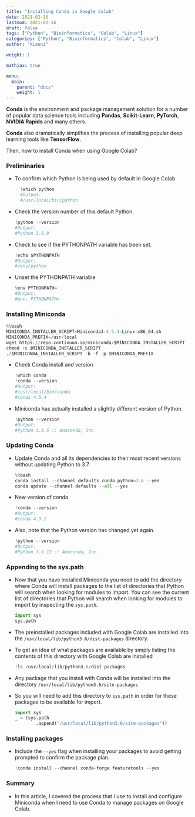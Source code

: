 ```yaml
---
title: "Installing Conda in Google Colab"
date: 2021-02-16
lastmod: 2021-02-16
draft: false
tags: ["Python", "Bioinformatics", "Colab", "Linux"]
categories: ["Python", "Bioinformatics", "Colab", "Linux"]
author: "Xiaoni"

weight: 1

mathjax: true

menu:
  main:
    parent: "docs"
    weight: 1
---
```


**Conda** is the environment and package management solution for a number of popular data science tools including **Pandas**, **Scikit-Learn**, **PyTorch**, **NVIDIA Rapids** and many others. 

**Conda** also dramatically simplifies the process of installing popular deep learning tools like **TensorFlow**.


Then, how to install Conda when using Google Colab?

<!--more-->

### Preliminaries

- To confirm which Python is being used by default in Google Colab
  
  ```python
    !which python
    #Output:
    #/usr/local/bin/python
  ```

- Check the version number of this default Python.

    ```python
    !python --version
    #Output:
    #Python 3.6.9
    ```

- Check to see if the PYTHONPATH variable has been set.

    ```python
    !echo $PYTHONPATH
    #Output:
    #/env/python
    ```

- Unset the PYTHONPATH variable

    ```python
    %env PYTHONPATH=
    #Output:
    #env: PYTHONPATH=
    ```

### Installing Miniconda

```python
%%bash
MINICONDA_INSTALLER_SCRIPT=Miniconda3-4.5.4-Linux-x86_64.sh
MINICONDA_PREFIX=/usr/local
wget https://repo.continuum.io/miniconda/$MINICONDA_INSTALLER_SCRIPT
chmod +x $MINICONDA_INSTALLER_SCRIPT
./$MINICONDA_INSTALLER_SCRIPT -b -f -p $MINICONDA_PREFIX
```

- Check Conda install and version

    ```python
    !which conda
    !conda --version
    #Output:
    #/usr/local/bin/conda
    #conda 4.5.4
    ```

- Miniconda has actually installed a slightly different version of Python.

    ```python
    !python --version
    #Output:
    #Python 3.6.5 :: Anaconda, Inc.
    ```

### Updating Conda

- Update Conda and all its dependencies to their most recent versions without updating Python to 3.7

    ```python
    %%bash
    conda install --channel defaults conda python=3.6 --yes
    conda update --channel defaults --all --yes
    ```

- New version of conda
  
    ```python
    !conda --version
    #Output:
    #conda 4.9.2
    ```

- Also, note that the Python version has changed yet again.

    ```python
    !python --version
    #Output:
    #Python 3.6.12 :: Anaconda, Inc.
    ```

### Appending to the sys.path

- Now that you have installed Miniconda you need to add the directory where Conda will install packages to the list of directories that Python will search when looking for modules to import. You can see the current list of directories that Python will search when looking for modules to import by inspecting the `sys.path`.

    ```python
    import sys
    sys.path
    ```

- The preinstalled packages included with Google Colab are installed into the `/usr/local/lib/python3.6/dist-packages` directory.

- To get an idea of what packages are available by simply listing the contents of this directory with Google Colab are installed

    ```python
    !ls /usr/local/lib/python3.6/dist-packages
    ```

- Any package that you install with Conda will be installed into the directory `/usr/local/lib/python3.6/site-packages`

- So you will need to add this directory to `sys.path` in order for these packages to be available for import.

    ```python
    import sys
    _ = (sys.path
            .append("/usr/local/lib/python3.6/site-packages"))

    ```

### Installing packages

- Include the `--yes` flag when installing your packages to avoid getting prompted to confirm the package plan.

    ```python
    !conda install --channel conda-forge featuretools --yes
    ```

### Summary

- In this article, I covered the process that I use to install and configure Miniconda when I need to use Conda to manage packages on Google Colab.
